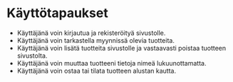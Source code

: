 # Käyttötapaukset

* Käyttäjänä voin kirjautua ja rekisteröityä sivustolle.
* Käyttäjänä voin tarkastella myynnissä olevia tuotteita.
* Käyttäjänä voin lisätä tuotteita sivustolle ja vastaavasti poistaa tuotteen sivustolta. 
* Käyttäjänä voin muuttaa tuotteeni tietoja nimeä lukuunottamatta.
* Käyttäjänä voin ostaa tai tilata tuotteen alustan kautta.
